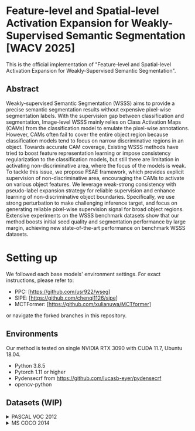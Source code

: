 # Feature-level and Spatial-level Activation Expansion for Weakly-Supervised Semantic Segmentation [WACV 2025]
This is the official implementation of "Feature-level and Spatial-level Activation Expansion for Weakly-Supervised Semantic Segmentation".

## Abstract
Weakly-supervised Semantic Segmentation (WSSS) aims to provide a precise semantic segmentation results without expensive pixel-wise segmentation labels.
With the supervision gap between classification and segmentation, Image-level WSSS mainly relies on Class Activation Maps (CAMs) from the classification model to emulate the pixel-wise annotations.
However, CAMs often fail to cover the entire object region because classification models tend to focus on narrow discriminative regions in an object.
Towards accurate CAM coverage, Existing WSSS methods have tried to boost feature representation learning or impose consistency regularization to the classification models, but still there are limitation in activating non-discriminative area, where the focus of the models is weak.
To tackle this issue, we propose FSAE framework, which provides explicit supervision of non-discriminative area, encouraging the CAMs to activate on various object features.
We leverage weak-strong consistency with pseudo-label expansion strategy for reliable supervision and enhance learning of non-discriminative object boundaries.
Specifically, we use strong perturbation to make challenging inference target, and focus on generating reliable pixel-wise supervision signal for broad object regions.
Extensive experiments on the WSSS benchmark datasets show that our method boosts initial seed quality and segmentation performance by large margin, achieving new state-of-the-art performance on benchmark WSSS datasets.

# Setting up
We followed each base models' environment settings. For exact instructions, please refer to:

- PPC: [https://github.com/usr922/wseg]
- SIPE: [https://github.com/chenqi1126/sipe]
- MCTFormer: [https://github.com/xulianuwa/MCTformer]

or navigate the forked branches in this repository.

## Environments
Our method is tested on single NVIDIA RTX 3090 with CUDA 11.7, Ubuntu 18.04.


- Python 3.8.5
- Pytorch 1.11 or higher
- Pydensecrf from https://github.com/lucasb-eyer/pydensecrf
- opencv-python

## Datasets (WIP)
<details>
<summary>
PASCAL VOC 2012
</summary>

- Download PASCAL VOC 2012 from this [link](http://host.robots.ox.ac.uk/pascal/VOC/voc2012).
  ``` bash
  wget http://host.robots.ox.ac.uk/pascal/VOC/voc2012/VOCtrainval_11-May-2012.tar
  tar –xvf VOCtrainval_11-May-2012.tar
  ```
- Download augmented training set `SegmentationClassAug.zip` from [SBD dataset](https://ieeexplore.ieee.org/stamp/stamp.jsp?arnumber=6126343&casa_token=cOQGLW2KWqUAAAAA:Z-QHpQPf8Pnb07A75yBm2muYjqJwYUYPFbwwxMFHRcjRX0zl45kEGNqyTEPH7irB2QbabZbn&tag=1) from this [link](https://www.dropbox.com/s/oeu149j8qtbs1x0/SegmentationClassAug.zip?dl=0).
- The directories should be like below:
  ``` bash
  ├── VOCdevkit/
  │    └── VOC2012
  │     ├── Annotations
  │     ├── ImageSets
  │     ├── JPEGImages
  │     ├── SegmentationClass
  │     ├── SegmentationClassAug
  │     └── SegmentationObject
    ```

  </details>

<details>
<summary>
MS COCO 2014
</summary>

- Download [MS COCO 2014 dataset](https://cocodataset.org/#home)
  ``` bash
  wget http://images.cocodataset.org/zips/train2014.zip
  wget http://images.cocodataset.org/zips/val2014.zip
  ```
  - The directories should be like below:
  ``` bash
  ├── COCO2014/
  │   ├── train/              
  │   │   ├── image/     
  │   │   ├── mask/        
  │   │   └── xml/
  │   └── validation/
  │       ├── image/     
  │       ├── mask/        
  │       └── xml/
  ```

  </details>
